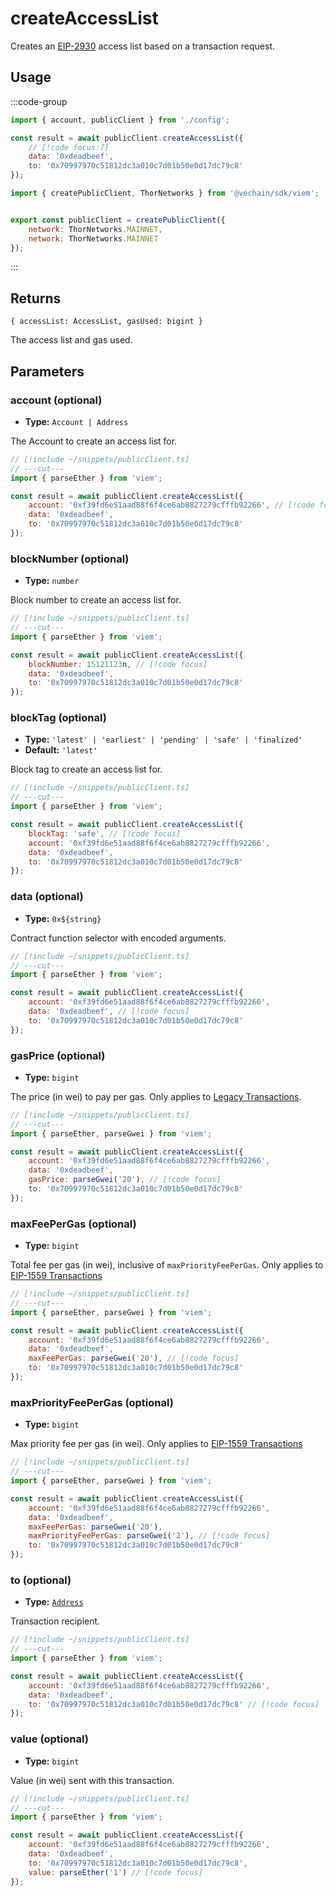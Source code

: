 # createAccessList

Creates an [EIP-2930](https://eips.ethereum.org/EIPS/eip-2930) access list based on a transaction request.

## Usage

:::code-group

```js twoslash [example.ts]
import { account, publicClient } from './config';

const result = await publicClient.createAccessList({
    // [!code focus:7]
    data: '0xdeadbeef',
    to: '0x70997970c51812dc3a010c7d01b50e0d17dc79c8'
});
```

```js twoslash [config.ts] filename="config.ts"
import { createPublicClient, ThorNetworks } from '@vechain/sdk/viem';


export const publicClient = createPublicClient({
    network: ThorNetworks.MAINNET,
    network: ThorNetworks.MAINNET
});
```

:::

## Returns

`{ accessList: AccessList, gasUsed: bigint }`

The access list and gas used.

## Parameters

### account (optional)

- **Type:** `Account | Address`

The Account to create an access list for.

```js twoslash
// [!include ~/snippets/publicClient.ts]
// ---cut---
import { parseEther } from 'viem';

const result = await publicClient.createAccessList({
    account: '0xf39fd6e51aad88f6f4ce6ab8827279cfffb92266', // [!code focus]
    data: '0xdeadbeef',
    to: '0x70997970c51812dc3a010c7d01b50e0d17dc79c8'
});
```

### blockNumber (optional)

- **Type:** `number`

Block number to create an access list for.

```js twoslash
// [!include ~/snippets/publicClient.ts]
// ---cut---
import { parseEther } from 'viem';

const result = await publicClient.createAccessList({
    blockNumber: 15121123n, // [!code focus]
    data: '0xdeadbeef',
    to: '0x70997970c51812dc3a010c7d01b50e0d17dc79c8'
});
```

### blockTag (optional)

- **Type:** `'latest' | 'earliest' | 'pending' | 'safe' | 'finalized'`
- **Default:** `'latest'`

Block tag to create an access list for.

```js twoslash
// [!include ~/snippets/publicClient.ts]
// ---cut---
import { parseEther } from 'viem';

const result = await publicClient.createAccessList({
    blockTag: 'safe', // [!code focus]
    account: '0xf39fd6e51aad88f6f4ce6ab8827279cfffb92266',
    data: '0xdeadbeef',
    to: '0x70997970c51812dc3a010c7d01b50e0d17dc79c8'
});
```

### data (optional)

- **Type:** `0x${string}`

Contract function selector with encoded arguments.

```js twoslash
// [!include ~/snippets/publicClient.ts]
// ---cut---
import { parseEther } from 'viem';

const result = await publicClient.createAccessList({
    account: '0xf39fd6e51aad88f6f4ce6ab8827279cfffb92266',
    data: '0xdeadbeef', // [!code focus]
    to: '0x70997970c51812dc3a010c7d01b50e0d17dc79c8'
});
```

### gasPrice (optional)

- **Type:** `bigint`

The price (in wei) to pay per gas. Only applies to [Legacy Transactions](/docs/glossary/terms#legacy-transaction).

```js twoslash
// [!include ~/snippets/publicClient.ts]
// ---cut---
import { parseEther, parseGwei } from 'viem';

const result = await publicClient.createAccessList({
    account: '0xf39fd6e51aad88f6f4ce6ab8827279cfffb92266',
    data: '0xdeadbeef',
    gasPrice: parseGwei('20'), // [!code focus]
    to: '0x70997970c51812dc3a010c7d01b50e0d17dc79c8'
});
```

### maxFeePerGas (optional)

- **Type:** `bigint`

Total fee per gas (in wei), inclusive of `maxPriorityFeePerGas`. Only applies to [EIP-1559 Transactions](/docs/glossary/terms#eip-1559-transaction)

```js twoslash
// [!include ~/snippets/publicClient.ts]
// ---cut---
import { parseEther, parseGwei } from 'viem';

const result = await publicClient.createAccessList({
    account: '0xf39fd6e51aad88f6f4ce6ab8827279cfffb92266',
    data: '0xdeadbeef',
    maxFeePerGas: parseGwei('20'), // [!code focus]
    to: '0x70997970c51812dc3a010c7d01b50e0d17dc79c8'
});
```

### maxPriorityFeePerGas (optional)

- **Type:** `bigint`

Max priority fee per gas (in wei). Only applies to [EIP-1559 Transactions](/docs/glossary/terms#eip-1559-transaction)

```js twoslash
// [!include ~/snippets/publicClient.ts]
// ---cut---
import { parseEther, parseGwei } from 'viem';

const result = await publicClient.createAccessList({
    account: '0xf39fd6e51aad88f6f4ce6ab8827279cfffb92266',
    data: '0xdeadbeef',
    maxFeePerGas: parseGwei('20'),
    maxPriorityFeePerGas: parseGwei('2'), // [!code focus]
    to: '0x70997970c51812dc3a010c7d01b50e0d17dc79c8'
});
```

### to (optional)

- **Type:** [`Address`](/docs/glossary/types#address)

Transaction recipient.

```js twoslash
// [!include ~/snippets/publicClient.ts]
// ---cut---
import { parseEther } from 'viem';

const result = await publicClient.createAccessList({
    account: '0xf39fd6e51aad88f6f4ce6ab8827279cfffb92266',
    data: '0xdeadbeef',
    to: '0x70997970c51812dc3a010c7d01b50e0d17dc79c8' // [!code focus]
});
```

### value (optional)

- **Type:** `bigint`

Value (in wei) sent with this transaction.

```js twoslash
// [!include ~/snippets/publicClient.ts]
// ---cut---
import { parseEther } from 'viem';

const result = await publicClient.createAccessList({
    account: '0xf39fd6e51aad88f6f4ce6ab8827279cfffb92266',
    data: '0xdeadbeef',
    to: '0x70997970c51812dc3a010c7d01b50e0d17dc79c8',
    value: parseEther('1') // [!code focus]
});
```
